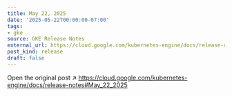 ```yaml
---
title: May 22, 2025
date: '2025-05-22T00:00:00-07:00'
tags:
- gke
source: GKE Release Notes
external_url: https://cloud.google.com/kubernetes-engine/docs/release-notes#May_22_2025
post_kind: release
draft: false
---
```

Open the original post ↗ https://cloud.google.com/kubernetes-engine/docs/release-notes#May_22_2025

